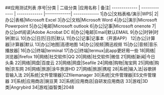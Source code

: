 ##应用测试列表
 序号|分类 | 二级分类 |应用名称 | 备注|
------------- | ------------- | ------------- |-------------| -------------
1|办公|文档表格/演示|WPS|
2|办公|表格|Microsoft Excel
3|办公|文档|Microsoft Word
4|办公|演示|Microsoft Powerpoint
5|办公|电邮|Microsoft outlook
6|办公|记事|Microsoft onenote
7|办公|pdf阅读|Adobe Acrobat DC
8|办公|电邮|Email|默认EMAIL
9|办公|时钟|时钟|默认
10|办公|日历|日历|默认
11|办公|记事|记事本（开源APP）
12|办公|计算器|计算器|默认
13|办公|地图|高德地图
14|办公|视频|腾迅视频
15|办公|音频|音乐播放器|
16|办公|终端|terminal
17|办公|终端|termux|此app更好用一些
18|网络|浏览器|firefox
19|网络|社交软件|QQ
20|网络|社交软件|微信
21|网络|新闻|今日头条
22|网络|网盘|百度云
23|网络|网盘|Seafile
24|网络|购物|淘宝网
25|网络|购物|京东网
26|网络|旅游|涂牛旅游HD
27|网络|旅游|携程
28|系统|输入法|谷歌拼音输入法
29|系统|文件管理器|CZfilemanager
30|系统|文件管理器|ES文件管理器 
31|系统|应用商店|豌豆荚
32|系统|应用商店|自研发应用商店
33|游戏|3D类|Angrybird
34|游戏|益智类|2048









